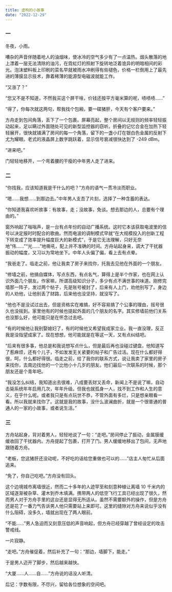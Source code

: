 ```yaml
---
title: 虚构的小故事
date: "2022-12-29"
---
```


### 一

冬夜，小雨。

嘈杂的声音伴随着呛人的油烟味，使冰冷的空气多少有了一点温热。烟头散落的地上漂着一层无法清除的油污，在霓虹灯的照射下旋转地泛着诡异的明暗相间的彩光。泡沫塑料板上印刷的菜名早就被雨水冲刷得有些褪色，价格一栏倒用上了最先进的薄膜显示技术，靠着稀薄的能源型电磁波就能工作。

“又涨了？”

“您又不是不知道，不然我买这个屏干啥，价钱还按平方毫米算的呢，啧啧啧……”

“得了，你每次就这两句，帮我找个包厢，要一碟猪肝，今天有个客户要来。”

方舟走到包间角落，丢下了一个包裹。屏幕亮起，整个房间以无规则的频率轻轻振动起来，足以瞒过外面随处可见的新型监控器的窃听。折叠的记忆合金在加热下轻轻展开，很快就铺满了房间的每一个角落，留下的一盏小灯在银白色金属的反射下尤为耀眼。老式的液晶屏上数字跳跃着，显示信号衰减很快达到了 -249 dBm。

“进来吧。”

门轻轻地移开，一个弯着腰的干瘦的中年男人走了进来。

### 二

“你找我，应该知道我是干什么的吧？”方舟的语气一贯冷淡而职业。

“嗯……我想……到那边去。”中年男人支吾了片刻，选择了一种含蓄的表达。

“你知道我喜欢听故事：有故事，走；没故事，免谈。想去那边的人，总要有个理由的。”

窗外响起了嗡嗡声，是一台有点年份的自动广播系统。这时它本该获取电波里的信号以决定报时时配合的歌曲。然而电波的调制模式早就“在大规模投入的创新工程下转变成了效率提升幅度巨大的新模式”，于是它无法理解，只好无奈地“伟……”“光……”地嘶吼，配上并不准确的时间。方舟站起身来，调大了干扰器振动的幅度，又习以为常地坐下。中年人头偏了偏，看上去有点晕。

“我爸走了。临走之前，他让我卖了房子来找你，托我去见他在外面的一个朋友。

“修墙之前，他搞自媒体，写点东西，有点名气，算得上是半个作家，也在网上认识外面几个朋友。作家嘛，所谓高级知识分子，多少有点不满世事的味道。刚修完墙那一阵子，发过两个帖子，先是账号被封了，后来有人上门，劝他别写了。身边的人劝他，让他别丢了财路，后来他也没坚持，就没写了。

“他也不是没试过出去，但是资格实在难搞，好不容易搞了个公事的理由，摇号很久也没摇到。家里他有的时候也提起外面的几个朋友的名字。其实修墙前他们关系也没那么好，他可能只是在怀念过去吧。

“有的时候他让我别娶媳妇了，有的时候他又希望我成家立业。我一直没理，反正我是没指望成家了。现在想想，他可能就是在等这一天，又有点纠结吧。

“后来有很多事，他总是和我说想写点什么，但是最后再也没碰过键盘，他知道写了惹麻烦，还有个儿子，不如发发无关紧要的帖子和广告过活。现在什么都好得很，呵，什么都好得很。临走之前，给了我你的联系方式，说让我卖了家里的房子来找你，去南边找他的一个比他小十几岁的朋友。他们最后一次联系的时候，那个朋友还是个青年吧。

“我没怎么纠结，我知道出去很难，八成要丢财又丢命，新闻上不是说了嘛，自动击毙系统年年启用几次，年年升级。但我也就孤身一人，找不到工作和人生的意义，在乎什么呢。或者我只是有点玩世不恭，不管外面有多烂，只是想亲眼看一看。所以我就来找你了。这就是我的故事，没什么波澜曲折，就是一个很普通的普通人的一家的小故事，或者说生活。”

### 三

方舟站起身，背对着男人，轻轻地说了一句：“走吧。”房间停止了振动，金属膜缓缓收回了干扰器内。方舟提起了包裹，打开了门。男人缓缓地移出了包间，无声地跟随着方舟。

“老板，您这猪肝还没动呢，不好吃的话给您重做也可以的……”店主人匆忙从后面追来。

“免了，你自己吃吧。”方舟没有回头。

这个边境城市离墙很近，然而二十多年的人迹罕至和刻意种植让离墙 10 千米内的区域逐渐被杂草、灌木到乔木填满。携带两人的低空飞行工具已经出现了很久，然而男人对于方舟手里的这台还是显得无所适从。虽然不需要额外的操作，但是方舟还是花了一番力气告诉男人他只需要站上来即可。这里的缝隙对方舟来说似乎没有什么阻碍，没多久，墙就出现在了两人眼前。

“不能……”男人急迫而又刻意压低的声音响起，但方舟已经穿越了曾经设定的攻击警戒线。

一片寂静。

“走吧。”方舟催促着，然后补充了一句：“那边，墙脚下，能走。”

于是男人迈开了脚步，然后越来越快。

“大厦……人……自……”方舟说的话没人听清。

后记：字数有限，不尽兴，留给各位想象的空间吧。
